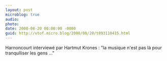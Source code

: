 ```yaml
---
layout: post
microblog: true
audio: 
photo: 
date: 2008-08-20 00:00:00 -0000
guid: http://xtof.micro.blog/2008/08/20/t893110415.html
---
```

Harnoncourt interviewé par Hartmut Krones : "la musique n'est pas là pour tranqulliser les gens ..."
